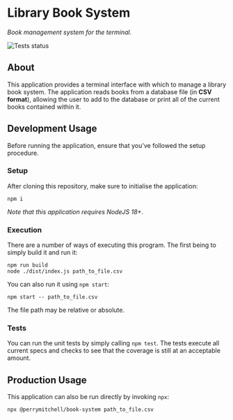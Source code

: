 # Library Book System

_Book management system for the terminal._

![Tests status](https://github.com/perry-mitchell/c01/actions/workflows/test.yml/badge.svg)

## About

This application provides a terminal interface with which to manage a library book system. The application reads books from a database file (in **CSV format**), allowing the user to add to the database or print all of the current books contained within it.

## Development Usage

Before running the application, ensure that you've followed the setup procedure.

### Setup

After cloning this repository, make sure to initialise the application:

```shell
npm i
```

_Note that this application requires NodeJS 18+_.

### Execution

There are a number of ways of executing this program. The first being to simply build it and run it:

```shell
npm run build
node ./dist/index.js path_to_file.csv
```

You can also run it using `npm start`:

```shell
npm start -- path_to_file.csv
```

The file path may be relative or absolute.

### Tests

You can run the unit tests by simply calling `npm test`. The tests execute all current specs and checks to see that the coverage is still at an acceptable amount.

## Production Usage

This application can also be run directly by invoking `npx`:

```shell
npx @perrymitchell/book-system path_to_file.csv
```

